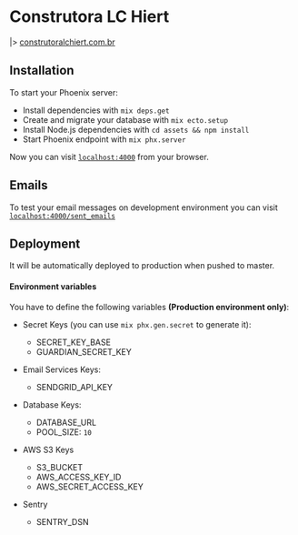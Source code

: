 # Construtora LC Hiert

|> [construtoralchiert.com.br](https://construtoralchiert.com.br)

## Installation

To start your Phoenix server:

  * Install dependencies with `mix deps.get`
  * Create and migrate your database with `mix ecto.setup`
  * Install Node.js dependencies with `cd assets && npm install`
  * Start Phoenix endpoint with `mix phx.server`

Now you can visit [`localhost:4000`](http://localhost:4000) from your browser.


## Emails

To test your email messages on development environment you can visit
[`localhost:4000/sent_emails`](http://localhost:4000/sent_emails)


## Deployment

It will be automatically deployed to production when pushed to master.

#### Environment variables

You have to define the following variables **(Production environment only)**:

- Secret Keys (you can use `mix phx.gen.secret` to generate it):
  - SECRET_KEY_BASE
  - GUARDIAN_SECRET_KEY

- Email Services Keys:
  - SENDGRID_API_KEY

- Database Keys:
  - DATABASE_URL
  - POOL_SIZE: `10`

- AWS S3 Keys
  - S3_BUCKET
  - AWS_ACCESS_KEY_ID
  - AWS_SECRET_ACCESS_KEY

- Sentry
  - SENTRY_DSN
